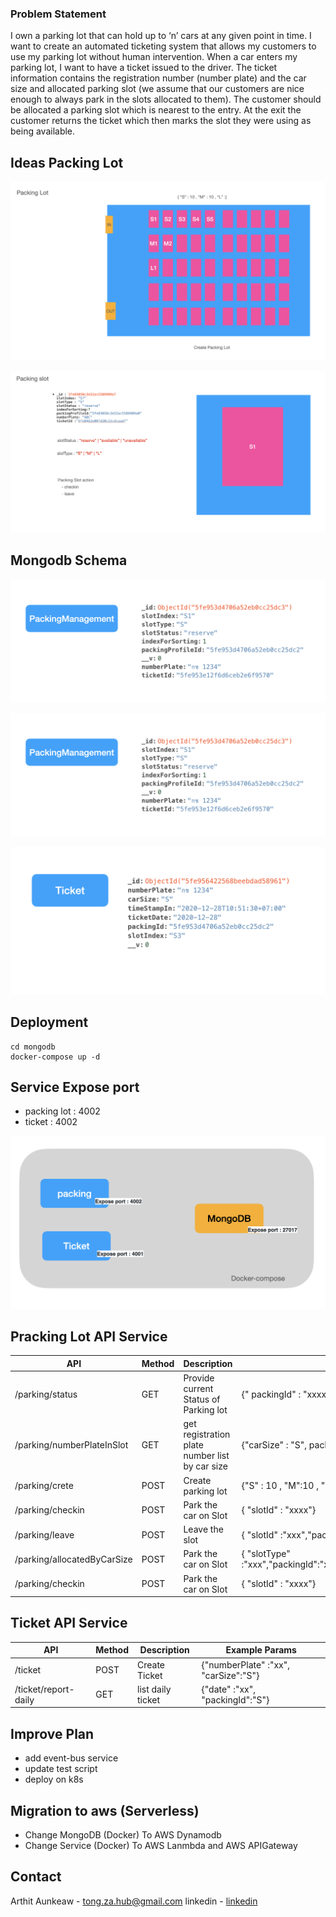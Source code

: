 ### Problem Statement 

I own a parking lot that can hold up to ‘n’ cars at any given point in time. I want to create an automated ticketing system that allows my customers to use my parking lot without human intervention. 
When a car enters my parking lot, I want to have a ticket issued to the driver. The ticket information contains the registration number (number plate) and the car size and allocated parking slot (we assume that our customers are nice enough to always park in the slots allocated to them). The customer should be allocated a parking slot which is nearest to the entry. At the exit the customer returns the ticket which then marks the slot they were using as being available. 


<!-- ABOUT THE PROJECT -->
## Ideas Packing Lot

![packinglot-1] 

![packinglot-2] 


## Mongodb Schema 

![packinglot-packingprofile] 

![packinglot-packingmanagement]

![packinglot-ticket] 

## Deployment
```
cd mongodb 
docker-compose up -d

```

## Service Expose port
- packing lot : 4002
- ticket : 4002

![packinglot-docker]

## Pracking Lot API Service


API | Method | Description | Example Params
------------ | ------------- | ------------- | -------------
/parking/status | GET | Provide current Status of   Parking lot  | {" packingId" : "xxxx"}
/parking/numberPlateInSlot | GET | get registration plate number list by car size | {"carSize" : "S", packingId : "xxxx"}
/parking/crete | POST | Create parking lot | {"S" : 10 , "M":10 , "L"}
/parking/checkin | POST | Park the car on Slot  | { "slotId" : "xxxx"}
/parking/leave | POST | Leave the slot   | { "slotId" :"xxx","packingId":"xxx","slotType":"xxxxx"}
/parking/allocatedByCarSize | POST | Park the car on Slot  | { "slotType" :"xxx","packingId":"xxx","numberPlate":"xxxxx","carSize":"S"}
/parking/checkin | POST | Park the car on Slot  | { "slotId" : "xxxx"}



## Ticket API Service

API | Method | Description | Example Params
------------ | ------------- | ------------- | -------------
/ticket | POST | Create Ticket |{"numberPlate" :"xx", "carSize":"S"}
/ticket/report-daily | GET | list  daily ticket  |{"date" :"xx", "packingId":"S"}



## Improve Plan
- add event-bus service
- update test script
- deploy on k8s


## Migration to aws (Serverless)
- Change MongoDB (Docker) To AWS Dynamodb
- Change Service (Docker)  To AWS Lanmbda and AWS APIGateway



## Contact 
Arthit Aunkeaw - tong.za.hub@gmail.com
linkedin - [linkedin](www.linkedin.com/in/arthit-aunkeaw-790899148)

<!-- MARKDOWN LINKS & IMAGES -->
[packinglot-1]: images/packinglot-1.png
[packinglot-2]: images/packinglot-2.png
[packinglot-packingmanagement]: images/packinglot-packingmanagement.png
[packinglot-packingprofile]: images/packinglot-packingmanagement.png
[packinglot-ticket]: images/packinglot-ticket.png
[packinglot-docker]: images/packinglot-docker.png
